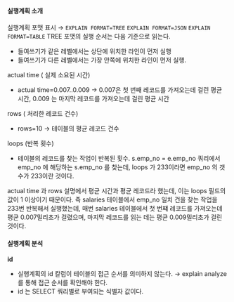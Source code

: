 #### 실행계획 소개
실행계획 포맷 표시 → `EXPLAIN FORMAT=TREE` `EXPLAIN FORMAT=JSON`  `EXPLAIN FORMAT=TABLE`
TREE 포맷의 실행 순서는 다음 기준으로 읽는다.
- 들여쓰기가 같은 레벨에서는 상단에 위치한 라인이 먼저 실행
- 들여쓰기가 다른 레벨에서는 가장 안쪽에 위치한 라인이 먼저 실행.

actual time ( 실제 소요된 시간)
- actual time=0.007..0.009 → 0.007은 첫 번째 레코드를 가져오는데 걸린 평균 시간, 0.009 는 마지막 레코드를 가져오는데 걸린 평균 시간

rows ( 처리한 레코드 건수)
- rows=10 → 테이블의 평균 레코드 건수

loops (반복 횟수)
- 테이블의 레코드를 찾는 작업이 반복된 횟수. s.emp_no = e.emp_no 쿼리에서 emp_no 에 해당하는 s.emp_no 를 찾는데, loops 가 233이라면 emp_no 의 갯수가 233이란 것이다.

actual time 과 rows 설명에서 평균 시간과 평균 레코드라 했는데, 이는 loops 필드의 값이 1 이상이기 때문이다. 즉 salaries 테이블에서 emp_no 일치 건을 찾는 작업을 233번 반복해서 실행했는데, 매번 salaries 테이블에서 첫 번쨰 레코드를 가져오는데 평균 0.007밀리초가 걸렸으며, 마지막 레코드를 읽는 데는 평균 0.009밀리초가 걸린 것이다.

#### 실행계획 분석
**id**
- 실행계획의 id 칼럼이 테이블의 접근 순서를 의미하지 않는다. → explain analyze 를 통해 접근 순서를 확인해야 한다.
- id 는 SELECT 쿼리별로 부여되는 식별자 값이다.